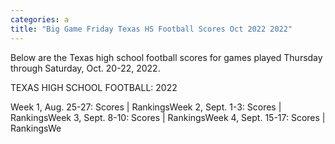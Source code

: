 ```yaml
---
categories: a
title: "Big Game Friday Texas HS Football Scores Oct 2022 2022"
---
```


Below are the Texas high school football scores for games played Thursday through Saturday, Oct. 20-22, 2022.



TEXAS HIGH SCHOOL FOOTBALL: 2022



Week 1, Aug. 25-27: Scores | RankingsWeek 2, Sept. 1-3: Scores | RankingsWeek 3, Sept. 8-10: Scores | RankingsWeek 4, Sept. 15-17: Scores | RankingsWe